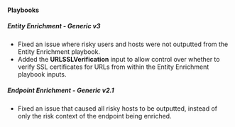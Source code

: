 
#### Playbooks

##### Entity Enrichment - Generic v3

- Fixed an issue where risky users and hosts were not outputted from the Entity Enrichment playbook.
- Added the **URLSSLVerification** input to allow control over whether to verify SSL certificates for URLs from within the Entity Enrichment playbook inputs.
##### Endpoint Enrichment - Generic v2.1

- Fixed an issue that caused all risky hosts to be outputted, instead of only the risk context of the endpoint being enriched.